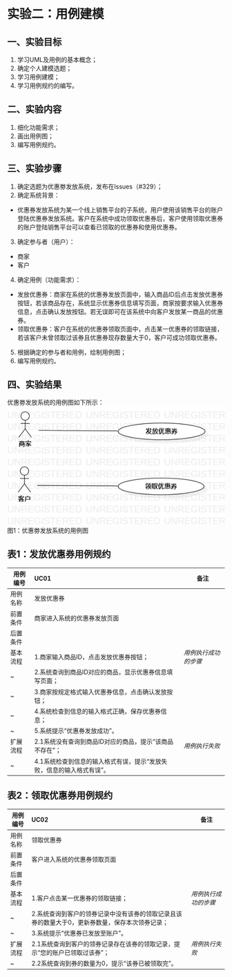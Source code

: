 # 实验二：用例建模

## 一、实验目标  
1. 学习UML及用例的基本概念；  
2. 确定个人建模选题；  
3. 学习用例建模；  
4. 学习用例规约的编写。  

## 二、实验内容  
1. 细化功能需求；  
2. 画出用例图；  
3. 编写用例规约。  

## 三、实验步骤  
1. 确定选题为优惠劵发放系统，发布在Issues（#329）；  
2. 确定系统背景：  
- 优惠券发放系统为某一个线上销售平台的子系统，用户使用该销售平台的账户登陆优惠券发放系统。客户在系统中成功领取优惠券后，客户使用领取优惠券的账户登陆销售平台可以查看已领取的优惠券和使用优惠券。  
3. 确定参与者（用户）：  
- 商家  
- 客户  
4. 确定用例（功能需求）：  
- 发放优惠券：商家在系统的优惠券发放页面中，输入商品ID后点击发放优惠券按钮，若该商品存在，系统显示优惠券信息填写页面，商家按要求输入优惠券信息，点击确认发放按钮。若无误即可在该系统中向客户发放某一商品的优惠券。    
- 领取优惠券：客户在系统的优惠券领取页面中，点击某一优惠券的领取链接，若该客户未曾领取过该券且优惠券现存数量大于0，客户可成功领取优惠券。  
5. 根据确定的参与者和用例，绘制用例图；  
6. 编写用例规约。  

## 四、实验结果

优惠劵发放系统的用例图如下所示：  
![用例图](./lab2_UseCaseDiagram.jpg)  
图1：优惠劵发放系统的用例图

## 表1：发放优惠券用例规约

用例编号  | UC01 | 备注  
-|:-|-  
用例名称  | 发放优惠券  |   
前置条件  | 商家进入系统的优惠券发放页面     |    
后置条件  |      |    
基本流程  | 1.商家输入商品ID，点击发放优惠券按钮；  |*用例执行成功的步骤*    
~| 2.系统查询到商品ID对应的商品，显示优惠券信息填写页面；  |   
~| 3.商家按规定格式输入优惠券信息，点击确认发放按钮；  |   
~| 4.系统检查到信息的输入格式正确，保存优惠券信息；  |   
~| 5.系统提示“优惠券发放成功”。   |    
扩展流程  | 2.1系统没有查询到商品ID对应的商品，提示“该商品不存在”；   |*用例执行失败*      
~| 4.1系统检查到信息的输入格式有误，提示“发放失败，信息的输入格式有误”。  |   

## 表2：领取优惠券用例规约  

用例编号  | UC02 | 备注  
-|:-|-  
用例名称  | 领取优惠券  |   
前置条件  | 客户进入系统的优惠券领取页面     |    
后置条件  |      |    
基本流程  | 1.客户点击某一优惠券的领取链接；  |*用例执行成功的步骤*    
~| 2.系统查询到客户的领券记录中没有该券的领取记录且该券的数量大于0，更新券数量，保存本次领券记录；  |   
~| 3.系统提示“优惠券已发放至账户”。   |   
扩展流程  | 2.1系统查询到客户的领券记录存在该券的领取记录，提示“您的账户已领取过该券”；   |*用例执行失败*     
~| 2.2系统查询到券的数量为0，提示“该券已被领取完”。  |   
